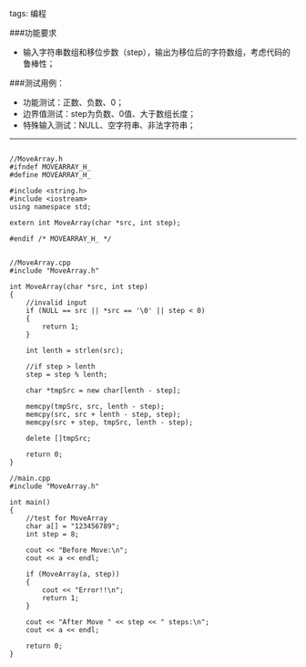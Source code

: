 tags: 编程

###功能要求

- 输入字符串数组和移位步数（step），输出为移位后的字符数组，考虑代码的鲁棒性；

###测试用例：

- 功能测试：正数、负数、0；
- 边界值测试：step为负数、0值、大于数组长度；
- 特殊输入测试：NULL、空字符串、非法字符串；

------

```cpp:n

//MoveArray.h
#ifndef MOVEARRAY_H_
#define MOVEARRAY_H_

#include <string.h>
#include <iostream>
using namespace std;

extern int MoveArray(char *src, int step);

#endif /* MOVEARRAY_H_ */

```

```cpp:n

//MoveArray.cpp
#include "MoveArray.h"

int MoveArray(char *src, int step)
{
    //invalid input
    if (NULL == src || *src == '\0' || step < 0)
    {
        return 1;
    }

    int lenth = strlen(src);

    //if step > lenth
    step = step % lenth;

    char *tmpSrc = new char[lenth - step];

    memcpy(tmpSrc, src, lenth - step);
    memcpy(src, src + lenth - step, step);
    memcpy(src + step, tmpSrc, lenth - step);

    delete []tmpSrc;

    return 0;
}

```

```cpp:n
//main.cpp
#include "MoveArray.h"

int main()
{
    //test for MoveArray
    char a[] = "123456789";
    int step = 8;

    cout << "Before Move:\n";
    cout << a << endl;

    if (MoveArray(a, step))
    {
        cout << "Error!!\n";
        return 1;
    }

    cout << "After Move " << step << " steps:\n";
    cout << a << endl;

    return 0;
}
```